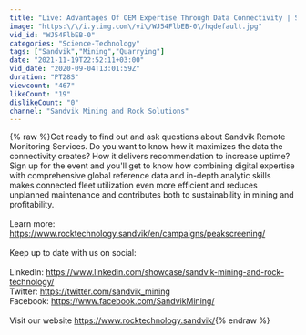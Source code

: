 ```yaml
---
title: "Live: Advantages Of OEM Expertise Through Data Connectivity | Sandvik Mining and Rock Technology"
image: "https:\/\/i.ytimg.com\/vi\/WJ54FlbEB-0\/hqdefault.jpg"
vid_id: "WJ54FlbEB-0"
categories: "Science-Technology"
tags: ["Sandvik","Mining","Quarrying"]
date: "2021-11-19T22:52:11+03:00"
vid_date: "2020-09-04T13:01:59Z"
duration: "PT28S"
viewcount: "467"
likeCount: "19"
dislikeCount: "0"
channel: "Sandvik Mining and Rock Solutions"
---
```

{% raw %}Get ready to find out and ask questions about Sandvik Remote Monitoring Services. Do you want to know how it maximizes the data the connectivity creates? How it delivers recommendation to increase uptime? Sign up for the event and you'll get to know how combining digital expertise with comprehensive global reference data and in-depth analytic skills makes connected fleet utilization even more efficient and reduces unplanned maintenance and contributes both to sustainability in mining and profitability.<br /><br />Learn more: <a rel="nofollow" target="blank" href="https://www.rocktechnology.sandvik/en/campaigns/peakscreening/">https://www.rocktechnology.sandvik/en/campaigns/peakscreening/</a><br /><br />Keep up to date with us on social:<br /><br />LinkedIn: <a rel="nofollow" target="blank" href="https://www.linkedin.com/showcase/sandvik-mining-and-rock-technology/">https://www.linkedin.com/showcase/sandvik-mining-and-rock-technology/</a><br />Twitter: <a rel="nofollow" target="blank" href="https://twitter.com/sandvik_mining">https://twitter.com/sandvik_mining</a><br />Facebook: <a rel="nofollow" target="blank" href="https://www.facebook.com/SandvikMining/">https://www.facebook.com/SandvikMining/</a><br /><br />Visit our website <a rel="nofollow" target="blank" href="https://www.rocktechnology.sandvik/">https://www.rocktechnology.sandvik/</a>{% endraw %}
